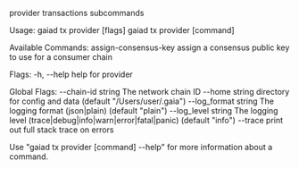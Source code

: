 provider transactions subcommands

Usage:
  gaiad tx provider [flags]
  gaiad tx provider [command]

Available Commands:
  assign-consensus-key assign a consensus public key to use for a consumer chain

Flags:
  -h, --help   help for provider

Global Flags:
      --chain-id string     The network chain ID
      --home string         directory for config and data (default "/Users/user/.gaia")
      --log_format string   The logging format (json|plain) (default "plain")
      --log_level string    The logging level (trace|debug|info|warn|error|fatal|panic) (default "info")
      --trace               print out full stack trace on errors

Use "gaiad tx provider [command] --help" for more information about a command.
